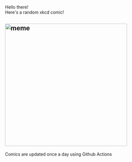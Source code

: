 Hello there! <br>Here's a random xkcd comic!<br>
## <img src="https://imgs.xkcd.com/comics/screensaver.png" alt="meme" width="400"/><br>
Comics are updated once a day using Github Actions